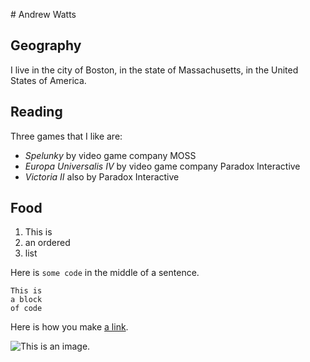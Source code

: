 \# Andrew Watts

## Geography

I live in the city of Boston, in the state of Massachusetts,
in the United States of America.

## Reading

Three games that I like are:

- *Spelunky* by video game company MOSS
- *Europa Universalis IV* by video game company Paradox Interactive
- *Victoria II* also by Paradox Interactive

## Food

1. This is
2. an ordered
3. list

Here is `some code` in the middle of a sentence.

```
This is
a block
of code
```

Here is how you make [a link](https://www.wikipedia.org/).

![This is an image.](https://github.com/yihui/xaringan/releases/download/v0.0.2/karl-moustache.jpg)
